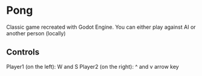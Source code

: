 # Pong
Classic game recreated with Godot Engine. You can either play against AI or another person (locally)

## Controls
Player1 (on the left): W and S
Player2 (on the right): ^ and v arrow key
